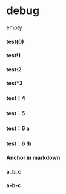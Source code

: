 # debug
empty
   

#### test(0)

#### test!1

#### test:2

#### test*3

#### test！4

#### test：5

#### test：6 a

#### test：6 !b

#### Anchor in markdown

#### a_b_c

#### a-b-c







